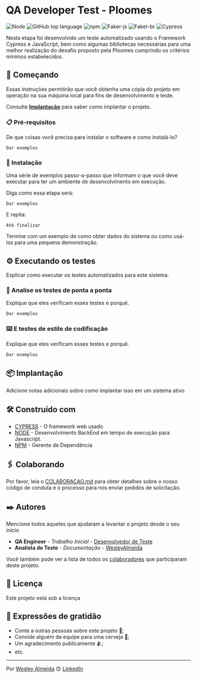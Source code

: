 # QA Developer Test - Ploomes
![Node](https://img.shields.io/badge/Node-v12.3.0-orange) ![GitHub top language](https://img.shields.io/github/languages/top/wesleyaju/qa-test-template) ![npm](https://img.shields.io/badge/npm-v8.1.2-yellow) ![Faker-js](https://img.shields.io/badge/Faker--js-v7.6.0-yellowgreen) ![Faker-br](https://img.shields.io/badge/Faker--br-v0.4.1-brightgreen) ![Cypress](https://img.shields.io/badge/Cypress-v12.3.0-green)

Nesta etapa foi desenvolvido um teste automatizado usando o Framework Cypress e JavaScript, bem como algumas bibliotecas necessárias para uma melhor realização do desafio proposto pela Ploomes cumprindo os critérios mínimos estabelecidos.

## 🚀 Começando

Essas instruções permitirão que você obtenha uma cópia do projeto em operação na sua máquina local para fins de desenvolvimento e teste.

Consulte **[Implantação](#-implanta%C3%A7%C3%A3o)** para saber como implantar o projeto.

### 📋 Pré-requisitos

De que coisas você precisa para instalar o software e como instalá-lo?

```
Dar exemplos
```

### 🔧 Instalação

Uma série de exemplos passo-a-passo que informam o que você deve executar para ter um ambiente de desenvolvimento em execução.

Diga como essa etapa será:

```
Dar exemplos
```

E repita:

```
Até finalizar
```

Termine com um exemplo de como obter dados do sistema ou como usá-los para uma pequena demonstração.

## ⚙️ Executando os testes

Explicar como executar os testes automatizados para este sistema.

### 🔩 Analise os testes de ponta a ponta

Explique que eles verificam esses testes e porquê.

```
Dar exemplos
```

### ⌨️ E testes de estilo de codificação

Explique que eles verificam esses testes e porquê.

```
Dar exemplos
```

## 📦 Implantação

Adicione notas adicionais sobre como implantar isso em um sistema ativo

## 🛠️ Construído com

* [CYPRESS](https://docs.cypress.io/guides/overview/why-cypress) - O framework web usado
* [NODE](https://nodejs.org/en/docs/) - Desenvolvimento BackEnd em tempo de execução para Javascript.
* [NPM](https://docs.npmjs.com/cli/v8/commands/npm-install?v=true) - Gerente de Dependência


## 🖇️ Colaborando

Por favor, leia o [COLABORACAO.md](https://gist.github.com/usuario/linkParaInfoSobreContribuicoes) para obter detalhes sobre o nosso código de conduta e o processo para nos enviar pedidos de solicitação.

## ✒️ Autores

Mencione todos aqueles que ajudaram a levantar o projeto desde o seu início

* **QA Engineer** - *Trabalho Inicial* - [Desenvolvedor de Teste](https://github.com/wesleyaju)
* **Analista de Teste** - *Documentação* - [WesleyAlmeida](https://github.com/wesleyaju)

Você também pode ver a lista de todos os [colaboradores](https://github.com/usuario/projeto/colaboradores) que participaram deste projeto.

## 📄 Licença

Este projeto está sob a licença 

## 🎁 Expressões de gratidão

* Conte a outras pessoas sobre este projeto 📢;
* Convide alguém da equipe para uma cerveja 🍺;
* Um agradecimento publicamente 🫂;
* etc.


---
Por [Wesley Almeida](https://github.com/wesleyaju) 😊
[LinkedIn](https://www.linkedin.com/in/wesleyalmeida-qa)


